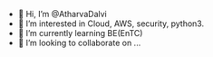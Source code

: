 - 👋 Hi, I’m @AtharvaDalvi
- 👀 I’m interested in Cloud, AWS, security, python3. 
- 🌱 I’m currently learning BE(EnTC) 
- 💞️ I’m looking to collaborate on ...

<!---
Atharva1102/Atharva1102 is a ✨ special ✨ repository because its `README.md` (this file) appears on your GitHub profile.
You can click the Preview link to take a look at your changes.
--->
